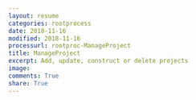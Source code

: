 ```yaml
---
layout: resume
categories: rootprocess
date: 2018-11-16
modified: 2018-11-16
processurl: rootproc-ManageProject
title: ManageProject
excerpt: Add, update, construct or delete projects
image: 
comments: True
share: True
---
```

